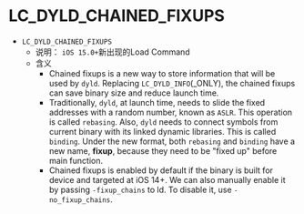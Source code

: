 # LC_DYLD_CHAINED_FIXUPS

* `LC_DYLD_CHAINED_FIXUPS`
  * 说明： `iOS 15.0+`新出现的Load Command
  * 含义
    * Chained fixups is a new way to store information that will be used by `dyld`. Replacing `LC_DYLD_INFO`(_ONLY), the chained fixups can save binary size and reduce launch time.
    * Traditionally, `dyld`, at launch time, needs to slide the fixed addresses with a random number, known as `ASLR`. This operation is called `rebasing`. Also, `dyld` needs to connect symbols from current binary with its linked dynamic libraries. This is called `binding`. Under the new format, both `rebasing` and `binding` have a new name, **fixup**, because they need to be "fixed up" before main function.
    * Chained fixups is enabled by default if the binary is built for device and targeted at iOS 14+. We can also manually enable it by passing `-fixup_chains` to ld. To disable it, use `-no_fixup_chains`.
